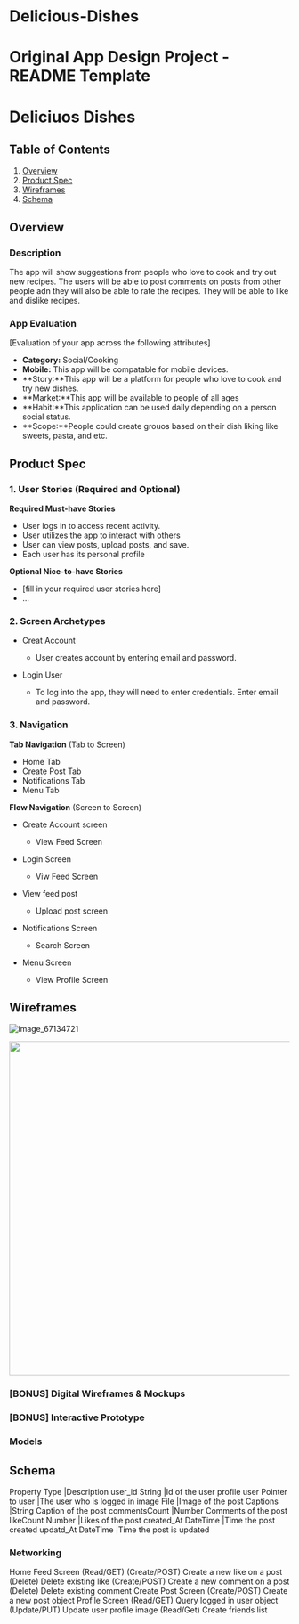 # Delicious-Dishes
Original App Design Project - README Template
===

# Deliciuos Dishes

## Table of Contents
1. [Overview](#Overview)
1. [Product Spec](#Product-Spec)
1. [Wireframes](#Wireframes)
2. [Schema](#Schema)

## Overview
### Description
The app will show suggestions from people who love to cook and try out new recipes. The users will be able to post comments on posts from other people adn they will also be able to rate the recipes. They will be able to like and dislike recipes.

### App Evaluation
[Evaluation of your app across the following attributes]
- **Category:** Social/Cooking
- **Mobile:** This app will be compatable for mobile devices.
- **Story:**This app will be a platform for people who love to cook and try new dishes.
- **Market:**This app will be available to people of all ages
- **Habit:**This application can be used daily depending on a person social status. 
- **Scope:**People could create grouos based on their dish liking like sweets, pasta, and etc.

## Product Spec

### 1. User Stories (Required and Optional)

**Required Must-have Stories**

* User logs in to access recent activity.
* User utilizes the app to interact with others
* User can view posts, upload posts, and save.
* Each user has its personal profile

**Optional Nice-to-have Stories**

* [fill in your required user stories here]
* ...

### 2. Screen Archetypes

* Creat Account
   * User creates account by entering email and password.
   
* Login User
   * To log into the app, they will need to enter credentials. Enter email and password.
   

### 3. Navigation

**Tab Navigation** (Tab to Screen)

* Home Tab
* Create Post Tab
* Notifications Tab
* Menu Tab

**Flow Navigation** (Screen to Screen)


* Create Account screen 
   * View Feed Screen
* Login Screen
   * Viw Feed Screen
* View feed post 
   * Upload post screen
   
* Notifications Screen
   * Search Screen
* Menu Screen
   * View Profile Screen

## Wireframes
![image_67134721](https://user-images.githubusercontent.com/81782671/137864523-7332d6c4-c327-4d87-8c91-d920b85acf97.JPG)

<img src="YOUR_WIREFRAME_IMAGE_URL" width=600>

### [BONUS] Digital Wireframes & Mockups

### [BONUS] Interactive Prototype

### Models
## Schema 
Property	Type	|Description
user_id	String	|Id of the user profile
user	Pointer to user	|The user who is logged in
image	File	|Image of the post
Captions	|String	Caption of the post
commentsCount	|Number	Comments of the post
likeCount	Number	|Likes of the post
created_At	DateTime	|Time the post created
updatd_At	DateTime	|Time the post is updated

### Networking
Home Feed Screen
(Read/GET) 
(Create/POST) Create a new like on a post
(Delete) Delete existing like
(Create/POST) Create a new comment on a post
(Delete) Delete existing comment
Create Post Screen
(Create/POST) Create a new post object
Profile Screen
(Read/GET) Query logged in user object
(Update/PUT) Update user profile image
(Read/Get) Create friends list
